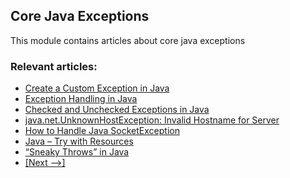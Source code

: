 ## Core Java Exceptions

This module contains articles about core java exceptions

### Relevant articles:
- [Create a Custom Exception in Java](https://www.baeldung.com/java-new-custom-exception)
- [Exception Handling in Java](https://www.baeldung.com/java-exceptions)
- [Checked and Unchecked Exceptions in Java](https://www.baeldung.com/java-checked-unchecked-exceptions)
- [java.net.UnknownHostException: Invalid Hostname for Server](https://www.baeldung.com/java-unknownhostexception)
- [How to Handle Java SocketException](https://www.baeldung.com/java-socketexception)
- [Java – Try with Resources](https://www.baeldung.com/java-try-with-resources)
- [“Sneaky Throws” in Java](https://www.baeldung.com/java-sneaky-throws)
- [[Next -->]](../core-java-exceptions-2)